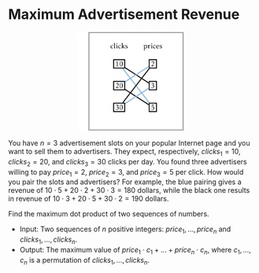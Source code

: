 # Maximum Advertisement Revenue

<center><img src="logo.png" height="200px"></center>

You have $n=3$ advertisement slots on your popular Internet page and 
you want to sell them to advertisers. They expect, respectively, 
${clicks}_1=10$, 
${clicks}_2=20$, and ${clicks}_3=30$ clicks per day. You found three advertisers 
willing to pay ${price}_1=2$, ${price}_2=3$, and ${price}_3=5$ per click. 
How would you pair the slots and advertisers? For example, the blue pairing 
gives a revenue of $10 \cdot 5 + 20 \cdot 2 + 30 \cdot 3 = 180$ dollars, while 
the black one results in revenue of $10\cdot 3 + 20 \cdot 5 + 30 \cdot 2=190$ dollars.


Find the maximum dot product of two
sequences of numbers.
* Input: Two sequences of $n$ positive
integers: $price_1,\dots,price_n$
and $clicks_1,\dots,clicks_n$.
* Output: The maximum value of
$price_1 \cdot c_1 + \dots+price_n \cdot c_n$,
where $c_1,\dots,c_n$ is a
permutation of $clicks_1,\dots,clicks_n$.
